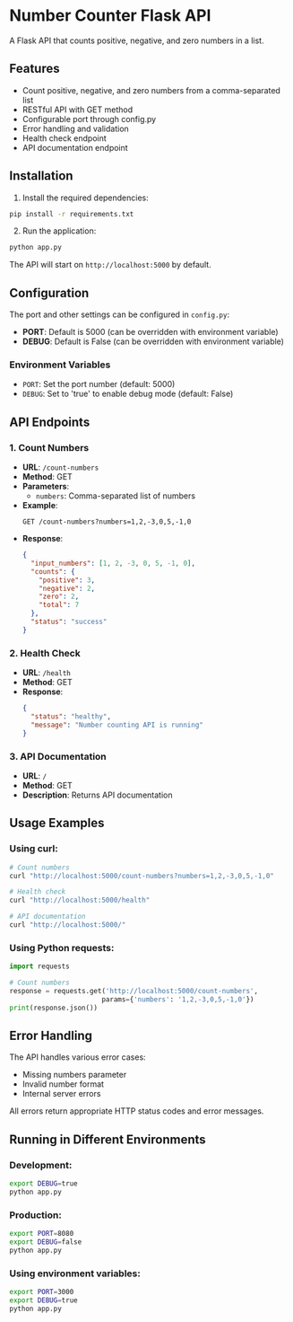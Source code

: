 # Number Counter Flask API

A Flask API that counts positive, negative, and zero numbers in a list.

## Features

- Count positive, negative, and zero numbers from a comma-separated list
- RESTful API with GET method
- Configurable port through config.py
- Error handling and validation
- Health check endpoint
- API documentation endpoint

## Installation

1. Install the required dependencies:
```bash
pip install -r requirements.txt
```

2. Run the application:
```bash
python app.py
```

The API will start on `http://localhost:5000` by default.

## Configuration

The port and other settings can be configured in `config.py`:

- **PORT**: Default is 5000 (can be overridden with environment variable)
- **DEBUG**: Default is False (can be overridden with environment variable)

### Environment Variables

- `PORT`: Set the port number (default: 5000)
- `DEBUG`: Set to 'true' to enable debug mode (default: False)

## API Endpoints

### 1. Count Numbers
- **URL**: `/count-numbers`
- **Method**: GET
- **Parameters**: 
  - `numbers`: Comma-separated list of numbers
- **Example**: 
  ```
  GET /count-numbers?numbers=1,2,-3,0,5,-1,0
  ```
- **Response**:
  ```json
  {
    "input_numbers": [1, 2, -3, 0, 5, -1, 0],
    "counts": {
      "positive": 3,
      "negative": 2,
      "zero": 2,
      "total": 7
    },
    "status": "success"
  }
  ```

### 2. Health Check
- **URL**: `/health`
- **Method**: GET
- **Response**:
  ```json
  {
    "status": "healthy",
    "message": "Number counting API is running"
  }
  ```

### 3. API Documentation
- **URL**: `/`
- **Method**: GET
- **Description**: Returns API documentation

## Usage Examples

### Using curl:
```bash
# Count numbers
curl "http://localhost:5000/count-numbers?numbers=1,2,-3,0,5,-1,0"

# Health check
curl "http://localhost:5000/health"

# API documentation
curl "http://localhost:5000/"
```

### Using Python requests:
```python
import requests

# Count numbers
response = requests.get('http://localhost:5000/count-numbers', 
                       params={'numbers': '1,2,-3,0,5,-1,0'})
print(response.json())
```

## Error Handling

The API handles various error cases:

- Missing numbers parameter
- Invalid number format
- Internal server errors

All errors return appropriate HTTP status codes and error messages.

## Running in Different Environments

### Development:
```bash
export DEBUG=true
python app.py
```

### Production:
```bash
export PORT=8080
export DEBUG=false
python app.py
```

### Using environment variables:
```bash
export PORT=3000
export DEBUG=true
python app.py
```